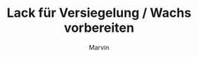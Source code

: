 ---
title: Lack für Versiegelung / Wachs vorbereiten
author: Marvin
layout: post
head__img--fullurl: //glossboss.de/images/
wps_subtitle:
  - 'Wichtige Infos zu IPA und co'
categories:
  - Allgemein
markasnew: true
---